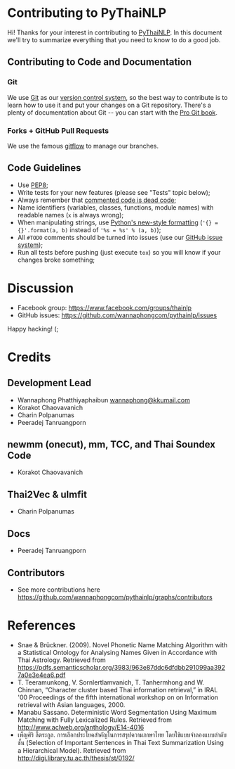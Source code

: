 # Contributing to PyThaiNLP

Hi! Thanks for your interest in contributing to [PyThaiNLP](https://github.com/PyThaiNLP/pythainlp).
In this document we'll try to summarize everything that you need to know to
do a good job.

## Contributing to Code and Documentation

### Git

We use [Git](http://git-scm.com/) as our [version control system](http://en.wikipedia.org/wiki/Revision_control),
so the best way to contribute is to learn how to use it and put your changes on a Git repository.
There's a plenty of documentation about Git -- you can start with the [Pro Git
book](http://git-scm.com/book/).

### Forks + GitHub Pull Requests

We use the famous [gitflow](http://nvie.com/posts/a-successful-git-branching-model/) to manage our branches.

## Code Guidelines

- Use [PEP8](http://www.python.org/dev/peps/pep-0008/);
- Write tests for your new features (please see "Tests" topic below);
- Always remember that [commented code is dead
  code](http://www.codinghorror.com/blog/2008/07/coding-without-comments.html);
- Name identifiers (variables, classes, functions, module names) with readable
  names (`x` is always wrong);
- When manipulating strings, use [Python's new-style
  formatting](http://docs.python.org/library/string.html#format-string-syntax)
  (`'{} = {}'.format(a, b)` instead of `'%s = %s' % (a, b)`);
- All `#TODO` comments should be turned into issues (use our
  [GitHub issue system](tps://github.com/wannaphongcom/pythainlp/));
- Run all tests before pushing (just execute `tox`) so you will know if your
  changes broke something;


# Discussion

- Facebook group: https://www.facebook.com/groups/thainlp 
- GitHub issues: https://github.com/wannaphongcom/pythainlp/issues

Happy hacking! (;


# Credits

## Development Lead
- Wannaphong Phatthiyaphaibun <wannaphong@kkumail.com>
- Korakot Chaovavanich
- Charin Polpanumas
- Peeradej Tanruangporn

## newmm (onecut), mm, TCC, and Thai Soundex Code
- Korakot Chaovavanich

## Thai2Vec & ulmfit
- Charin Polpanumas

## Docs
- Peeradej Tanruangporn

## Contributors
- See more contributions here https://github.com/wannaphongcom/pythainlp/graphs/contributors


# References

- Snae & Brückner. (2009). Novel Phonetic Name Matching Algorithm with a Statistical Ontology for Analysing Names Given in Accordance 	with Thai Astrology. Retrieved from https://pdfs.semanticscholar.org/3983/963e87ddc6dfdbb291099aa3927a0e3e4ea6.pdf
- T. Teeramunkong, V. Sornlertlamvanich, T. Tanhermhong and W. Chinnan, “Character cluster based Thai information retrieval,” in IRAL '00 Proceedings of the fifth international workshop on on Information retrieval with Asian languages, 2000. 
- Manabu Sassano. Deterministic Word Segmentation Using Maximum Matching with Fully Lexicalized Rules. Retrieved from http://www.aclweb.org/anthology/E14-4016
- เพ็ญศิริ ลี้ตระกูล. การเลือกประโยคสำคัญในการสรุปความภาษาไทย โดยใช้แบบจำลองแบบลำดับชั้น (Selection of Important Sentences in Thai Text  Summarization Using a Hierarchical Model). Retrieved from http://digi.library.tu.ac.th/thesis/st/0192/
